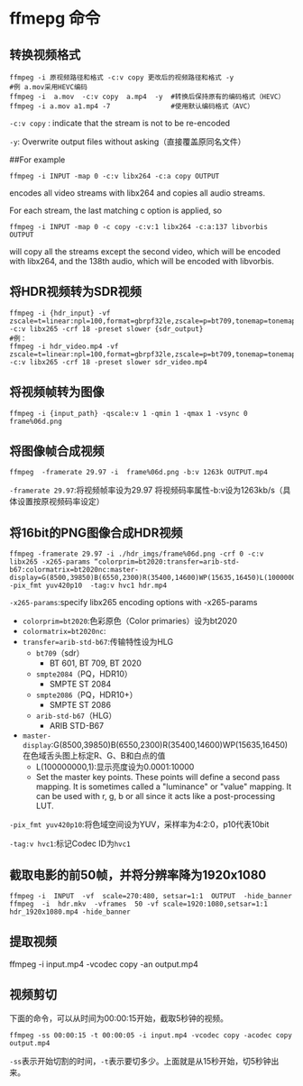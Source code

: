 # ffmepg 命令

## 转换视频格式
```
ffmpeg -i 原视频路径和格式 -c:v copy 更改后的视频路径和格式 -y 
#例 a.mov采用HEVC编码
ffmpeg -i  a.mov  -c:v copy  a.mp4  -y  #转换后保持原有的编码格式（HEVC）
ffmpeg -i a.mov a1.mp4 -7               #使用默认编码格式（AVC）
```
`-c:v copy` : indicate that the stream is not to be re-encoded 

 `-y`: Overwrite output files without asking（直接覆盖原同名文件）
 
##For example
```
ffmpeg -i INPUT -map 0 -c:v libx264 -c:a copy OUTPUT
```
encodes all video streams with libx264 and copies all audio streams.

For each stream, the last matching c option is applied, so
```
ffmpeg -i INPUT -map 0 -c copy -c:v:1 libx264 -c:a:137 libvorbis OUTPUT
```
will copy all the streams except the second video, which will be encoded with libx264, and the 138th audio, which will be encoded with libvorbis.

## 将HDR视频转为SDR视频
```
ffmpeg -i {hdr_input} -vf zscale=t=linear:npl=100,format=gbrpf32le,zscale=p=bt709,tonemap=tonemap=hable:desat=0,zscale=t=bt709:m=bt709:r=tv,format=yuv420p -c:v libx265 -crf 18 -preset slower {sdr_output}
#例：
ffmpeg -i hdr_video.mp4 -vf zscale=t=linear:npl=100,format=gbrpf32le,zscale=p=bt709,tonemap=tonemap=hable:desat=0,zscale=t=bt709:m=bt709:r=tv,format=yuv420p -c:v libx265 -crf 18 -preset slower sdr_video.mp4
```

## 将视频帧转为图像
```
ffmpeg -i {input_path} -qscale:v 1 -qmin 1 -qmax 1 -vsync 0  frame%06d.png
```

## 将图像帧合成视频  
```
ffmpeg  -framerate 29.97 -i  frame%06d.png -b:v 1263k OUTPUT.mp4
```
`-framerate 29.97`:将视频帧率设为29.97
将视频码率属性-b:v设为1263kb/s（具体设置按原视频码率设定）

## 将16bit的PNG图像合成HDR视频
```
ffmpeg -framerate 29.97 -i ./hdr_imgs/frame%06d.png -crf 0 -c:v libx265 -x265-params “colorprim=bt2020:transfer=arib-std-b67:colormatrix=bt2020nc:master-display=G(8500,39850)B(6550,2300)R(35400,14600)WP(15635,16450)L(100000000,1)” -pix_fmt yuv420p10  -tag:v hvc1 hdr.mp4
```
`-x265-params`:specify libx265 encoding options with -x265-params
   - `colorprim=bt2020`:色彩原色（Color primaries）设为bt2020
   - `colormatrix=bt2020nc`:
   - `transfer=arib-std-b67`:传输特性设为HLG
       - `bt709`（sdr）
         - BT 601, BT 709, BT 2020
       - `smpte2084`（PQ，HDR10）
    	 - SMPTE ST 2084
       - `smpte2086`（PQ，HDR10+）
         - SMPTE ST 2086
       - `arib-std-b67`（HLG）
         - ARIB STD-B67
   - `master-display`:G(8500,39850)B(6550,2300)R(35400,14600)WP(15635,16450)在色域舌头图上标定R、G、B和白点的值
       - L(100000000,1):显示亮度设为0.0001:10000
       - Set the master key points. These points will define a second pass mapping. It is sometimes called a "luminance" or "value" mapping. It can be used with 	r, g, b or all since it acts like a post-processing LUT.

`-pix_fmt yuv420p10`:将色域空间设为YUV，采样率为4:2:0，p10代表10bit

`-tag:v hvc1`:标记Codec ID为`hvc1`

## 截取电影的前50帧，并将分辨率降为1920x1080
```
ffmpeg -i  INPUT  -vf  scale=270:480, setsar=1:1  OUTPUT  -hide_banner
ffmpeg  -i  hdr.mkv  -vframes  50 -vf scale=1920:1080,setsar=1:1  hdr_1920x1080.mp4 -hide_banner
```

## 提取视频
ffmpeg -i input.mp4 -vcodec copy -an output.mp4

## 视频剪切
下面的命令，可以从时间为00:00:15开始，截取5秒钟的视频。
```
ffmpeg -ss 00:00:15 -t 00:00:05 -i input.mp4 -vcodec copy -acodec copy output.mp4
```
`-ss`表示开始切割的时间，`-t`表示要切多少。上面就是从15秒开始，切5秒钟出来。
